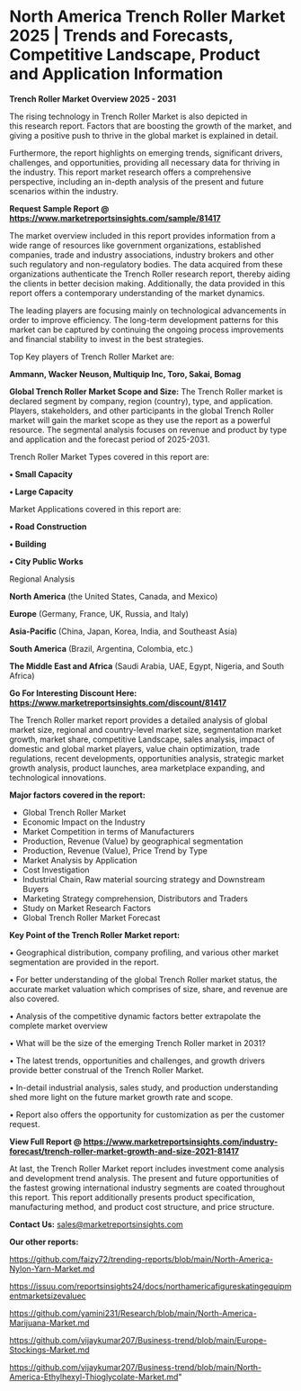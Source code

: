 # North America Trench Roller Market 2025 | Trends and Forecasts, Competitive Landscape, Product and Application Information

<Strong> Trench Roller Market Overview 2025 - 2031</strong>

The rising technology in Trench Roller Market is also depicted in this research report. Factors that are boosting the growth of the market, and giving a positive push to thrive in the global market is explained in detail.

Furthermore, the report highlights on emerging trends, significant drivers, challenges, and opportunities, providing all necessary data for thriving in the industry. This report market research offers a comprehensive perspective, including an in-depth analysis of the present and future scenarios within the industry.

<strong>Request Sample Report @ <a href=https://www.marketreportsinsights.com/sample/81417>https://www.marketreportsinsights.com/sample/81417</a></strong>

The market overview included in this report provides information from a wide range of resources like government organizations, established companies, trade and industry associations, industry brokers and other such regulatory and non-regulatory bodies. The data acquired from these organizations authenticate the Trench Roller research report, thereby aiding the clients in better decision making. Additionally, the data provided in this report offers a contemporary understanding of the market dynamics.

The leading players are focusing mainly on technological advancements in order to improve efficiency. The long-term development patterns for this market can be captured by continuing the ongoing process improvements and financial stability to invest in the best strategies.

Top Key players of Trench Roller Market are:

<strong>Ammann, Wacker Neuson, Multiquip Inc, Toro, Sakai, Bomag</strong>

<strong><b>Global Trench Roller Market Scope and Size:</b></strong>
The Trench Roller market is declared segment by company, region (country), type, and application. Players, stakeholders, and other participants in the global Trench Roller market will gain the market scope as they use the report as a powerful resource. The segmental analysis focuses on revenue and product by type and application and the forecast period of 2025-2031.

Trench Roller Market Types covered in this report are:

<strong>• Small Capacity

• Large Capacity</strong>

Market Applications covered in this report are:

<strong>• Road Construction

• Building

• City Public Works</strong> 

Regional Analysis

<strong>North America</strong> (the United States, Canada, and Mexico)

<strong>Europe</strong> (Germany, France, UK, Russia, and Italy)

<strong>Asia-Pacific</strong> (China, Japan, Korea, India, and Southeast Asia)

<strong>South America</strong> (Brazil, Argentina, Colombia, etc.)

<strong>The Middle East and Africa</strong> (Saudi Arabia, UAE, Egypt, Nigeria, and South Africa)

<strong>Go For Interesting Discount Here: <a href=https://www.marketreportsinsights.com/discount/81417>https://www.marketreportsinsights.com/discount/81417</a></strong>

The Trench Roller market report provides a detailed analysis of global market size, regional and country-level market size, segmentation market growth, market share, competitive Landscape, sales analysis, impact of domestic and global market players, value chain optimization, trade regulations, recent developments, opportunities analysis, strategic market growth analysis, product launches, area marketplace expanding, and technological innovations.

<strong><b>Major factors covered in the report:</b></strong>
<ul>
  <li>Global Trench Roller Market </li>
  <li>Economic Impact on the Industry</li>
  <li>Market Competition in terms of Manufacturers</li>
  <li>Production, Revenue (Value) by geographical segmentation</li>
  <li>Production, Revenue (Value), Price Trend by Type</li>
  <li>Market Analysis by Application</li>
  <li>Cost Investigation</li>
  <li>Industrial Chain, Raw material sourcing strategy and Downstream Buyers</li>
  <li>Marketing Strategy comprehension, Distributors and Traders</li>
  <li>Study on Market Research Factors</li>
  <li>Global Trench Roller Market Forecast</li>
</ul>

<strong><b>Key Point of the Trench Roller Market report:</b></strong>

• Geographical distribution, company profiling, and various other market segmentation are provided in the report.

• For better understanding of the global Trench Roller market status, the accurate market valuation which comprises of size, share, and revenue are also covered.

• Analysis of the competitive dynamic factors better extrapolate the complete market overview

• What will be the size of the emerging Trench Roller market in 2031?

• The latest trends, opportunities and challenges, and growth drivers provide better construal of the Trench Roller Market.

• In-detail industrial analysis, sales study, and production understanding shed more light on the future market growth rate and scope.

• Report also offers the opportunity for customization as per the customer request.

<strong><b>View Full Report @ <a href=https://www.marketreportsinsights.com/industry-forecast/trench-roller-market-growth-and-size-2021-81417>https://www.marketreportsinsights.com/industry-forecast/trench-roller-market-growth-and-size-2021-81417</a></b></strong>


At last, the Trench Roller Market report includes investment come analysis and development trend analysis. The present and future opportunities of the fastest growing international industry segments are coated throughout this report. This report additionally presents product specification, manufacturing method, and product cost structure, and price structure.

<strong>Contact Us:</strong>
sales@marketreportsinsights.com

<strong>Our other reports:</strong>

<a href=https://github.com/faizy72/trending-reports/blob/main/North-America-Nylon-Yarn-Market.md>https://github.com/faizy72/trending-reports/blob/main/North-America-Nylon-Yarn-Market.md</a>

<a href=https://issuu.com/reportsinsights24/docs/northamericafigureskatingequipmentmarketsizevaluec>https://issuu.com/reportsinsights24/docs/northamericafigureskatingequipmentmarketsizevaluec</a>

<a href=https://github.com/yamini231/Research/blob/main/North-America-Marijuana-Market.md>https://github.com/yamini231/Research/blob/main/North-America-Marijuana-Market.md</a>

<a href=https://github.com/vijaykumar207/Business-trend/blob/main/Europe-Stockings-Market.md>https://github.com/vijaykumar207/Business-trend/blob/main/Europe-Stockings-Market.md</a>

<a href=https://github.com/vijaykumar207/Business-trend/blob/main/North-America-Ethylhexyl-Thioglycolate-Market.md>https://github.com/vijaykumar207/Business-trend/blob/main/North-America-Ethylhexyl-Thioglycolate-Market.md</a>"
